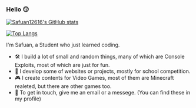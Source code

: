 ### Hello :upside_down_face:
[![Safuan12616's GitHub stats](https://github-readme-stats.vercel.app/api?username=Safuan12616&show_icons=true&count_private=true&theme=discord_old_blurple)](https://github.com/Safuan12616)

[![Top Langs](https://github-readme-stats.vercel.app/api/top-langs/?username=Safuan12616&layout=compact&theme=discord_old_blurple)](https://github.com/Safuan12616)

I'm Safuan, a Student who just learned coding.
 - :hammer_and_wrench: I build a lot of small and random things, many of which are Console Exploits, most of which are just for fun.
 - :school: I develop some of websites or projects, mostly for school competition.
 - :video_game: I create contents for Video Games, most of them are Minecraft realeted, but there are other games too.
 - :e-mail: To get in touch, give me an email or a messege. (You can find these in my profile)
